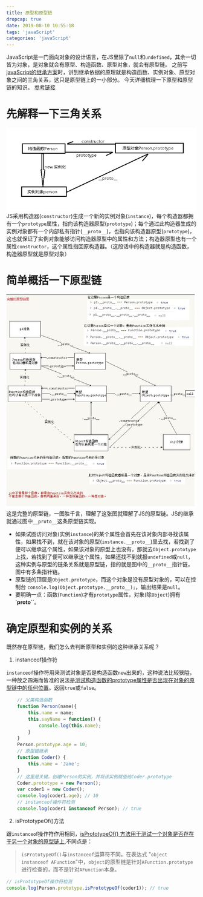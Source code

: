 ```yaml
---
title: 原型和原型链
dropcap: true
date: 2019-08-10 10:55:18
tags: 'javaScript'
categories: 'javaScript'
---
```

JavaScript是一门面向对象的设计语言，在JS里除了`null`和`undefined`，其余一切皆为对象，是对象就会有原型、构造函数、原型对象，就会有原型链。
之前写[javaScript的继承方案](https://lijing0906.github.io/post/jsInherit)时，讲到继承依据的原理就是构造函数、实例对象、原型对象之间的三角关系，这只是原型链上的一小部分。
今天详细梳理一下原型和原型链的知识。
[参考链接](https://juejin.im/post/58f94c9bb123db411953691b)
# **先解释一下三角关系**
![](prototypeChain/prototypeChain.png)
JS采用构造器(`constructor`)生成一个新的实例对象(`instance`)，每个构造器都拥有一个`prototype`属性，指向该构造器原型(`prototype`)；每个通过此构造器生成的实例对象都有一个内部私有指针(`__proto__`)，也指向该构造器原型(`prototype`)，这也就保证了实例对象能够访问构造器原型中的属性和方法；构造器原型也有一个属性`constructor`，这个属性指回原构造器。（这段话中的构造器就是构造函数，构造器原型就是原型对象）
# **简单概括一下原型链**
![](prototypeChain/wholePrototypeChain.jpg)
这是完整的原型链，一图胜千言，理解了这张图就理解了JS的原型链。JS的继承就通过图中`__proto__`这条原型链实现。
* 如果试图访问对象(实例`instance`)的某个属性会首先在该对象内部寻找该属性，如果找不到，就在该对象的原型(`instance.__proto__`)里去找，若找到了便可以继承这个属性，如果该对象的原型上也没有，那就去`Object.prototype`上找，若找到了便可以继承这个属性，如果还找不到就报`undefined`或`null`，这种实例与原型的链条关系就是原型链，指的就是图中的`__proto__`指针链，图中有多条指针链。
* 原型链的顶层是`Object.prototype`，而这个对象是没有原型对象的，可以在控制台 `console.log(Object.prototype.__proto__);`，输出结果是`null`。
* 要明确一点：函数(`Function`)才有`prototype`属性，对象(除`Object`)拥有`__proto__``。
# **确定原型和实例的关系**
既然存在原型链，我们怎么去判断原型和实例的这种继承关系呢？
1. instanceof操作符

`instanceof`操作符用来测试对象是否是构造函数`new`出来的，这种说法比较狭隘，一种放之四海而皆准的说法是[测试构造函数的prototype属性是否出现在对象的原型链中的任何位置](https://developer.mozilla.org/zh-CN/docs/Web/JavaScript/Reference/Operators/instanceof)。返回`true`或`false`。
```javascript
    // 父类构造函数
    function Person(name){
        this.name = name;
        this.sayName = function() {
            console.log(this.name);
        }
    }
    Person.prototype.age = 10;
    // 原型链继承
    function Coder() {
        this.name = 'Jane';
    }
    // 这里是关键，创建Person的实例，并将该实例赋值给Coder.prototype
    Coder.prototype = new Person();
    var coder1 = new Coder();
    console.log(coder1.age); // 10
    // instanceof操作符检测
    console.log(coder1 instanceof Person); // true
```
2. isPrototypeOf()方法

跟`instanceo`f操作符作用相同，[isPrototypeOf() 方法用于测试一个对象是否存在于另一个对象的原型链上](https://developer.mozilla.org/zh-CN/docs/Web/JavaScript/Reference/Global_Objects/Object/isPrototypeOf),不同点是：
>`isPrototypeOf()`与`instanceof`运算符不同。在表达式 "`object instanceof AFunction`"中，`object`的原型链是针对`AFunction.prototype`进行检查的，而不是针对`AFunction`本身。

```javascript
// isPrototypeOf操作符检测
console.log(Person.prototype.isPrototypeOf(coder1)); // true
```